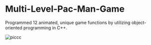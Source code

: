 # Multi-Level-Pac-Man-Game
Programmed 12 animated, unique game functions by utilizing object-oriented programming in C++.


![piccc](https://user-images.githubusercontent.com/98242479/183279641-97aff5c7-34b9-41cf-a20f-0492f6d8d855.gif)
